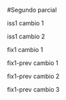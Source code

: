 #Segundo parcial

iss1 cambio 1

iss1 cambio 2

fix1 cambio 1

fix1-prev cambio 1

fix1-prev cambio 2

fix1-prev cambio 3
